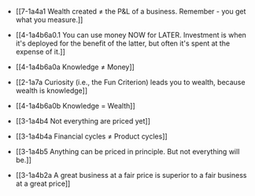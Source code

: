 - [[7-1a4a1 Wealth created ≠ the P&L of a business. Remember - you get what you measure.]]
- [[4-1a4b6a0.1 You can use money NOW for LATER. Investment is when it's deployed for the benefit of the latter, but often it's spent at the expense of it.]]
- [[4-1a4b6a0a Knowledge ≠ Money]]
- [[2-1a7a Curiosity (i.e., the Fun Criterion) leads you to wealth, because wealth is knowledge]]
- [[4-1a4b6a0b Knowledge = Wealth]]

- [[3-1a4b4 Not everything are priced yet]]
- [[3-1a4b4a Financial cycles ≠ Product cycles]]
- [[3-1a4b5 Anything can be priced in principle. But not everything will be.]]
- [[3-1a4b2a A great business at a fair price is superior to a fair business at a great price]]

